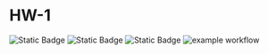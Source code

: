 # HW-1
![Static Badge](https://img.shields.io/badge/language-python-green)
![Static Badge](https://img.shields.io/badge/license-bsl1-green)
![Static Badge](https://img.shields.io/badge/platform-linux-green)
![example workflow](https://github.com/nih326/helloworld/actions/workflows/python-tests.yml/badge.svg)
